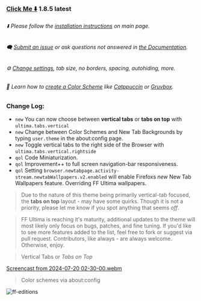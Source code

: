 ### [Click Me ⬇️](https://github.com/soulhotel/FF-ULTIMA/releases/download/1.8.5/ffultima1.8.5.zip) 1.8.5 latest

###### ⬇️ Please follow the [installation instructions](https://github.com/soulhotel/FF-ULTIMA#installation) on main page.

###### 🗨️ [Submit an issue](https://github.com/soulhotel/FF-ULTIMA/issues/new/choose) or ask questions not answered in [the Documentation](https://github.com/soulhotel/FF-ULTIMA/tree/main/doc).

###### ⚙️ [Change settings](https://github.com/soulhotel/FF-ULTIMA/blob/main/doc/Modification.md), tab size, no borders, spacing, autohiding, more.

###### 🎨 Learn how to [create a Color Scheme](https://github.com/soulhotel/FF-ULTIMA/blob/next-release/doc/new-color-scheme.md) like [Catppuccin](https://github.com/soulhotel/FF-ULTIMA/blob/next-release/theme/color-schemes/catppuccin-mocha/readme.md) or [Gruvbox](https://github.com/soulhotel/FF-ULTIMA/blob/next-release/theme/color-schemes/gruvbox-light/readme.md).

### Change Log:
- `new` You can now choose between **vertical tabs** or **tabs on top** with `ultima.tabs.vertical`
- `new` Change between Color Schemes and New Tab Backgrounds by typing `user.theme` in the about:config page.
- `new` Toggle vertical tabs to the right side of the Browser with `ultima.tabs.vertical.rightside`
- `qol` Code Miniaturization.
- `qol` Improvement++ to full screen navigation-bar responsiveness.
- `qol` Setting `browser.newtabpage.activity-stream.newtabWallpapers.v2.enabled` will enable Firefoxs *new* New Tab Wallpapers feature. Overriding FF Ultima wallpapers.

> Due to the nature of this theme being primarily vertical-tab focused, the **tabs on top** layout - may have some quirks. Though it is not a priority, please let me know if you spot anything that seems *off*.

> FF Ultima is reaching it's maturity, additional updates to the theme will most likely only focus on bugs, patches, and fine tuning. If you'd like to see more features added to the list, feel free to fork or suggest via pull request. Contributors, like always - are always welcome. Otherwise, enjoy.

> Vertical Tabs or *Tabs on Top*

[Screencast from 2024-07-20 02-30-00.webm](https://github.com/user-attachments/assets/0d551dda-60bc-435a-9dae-a048e196a410)

> Color schemes via about:config

![ff-editions](https://github.com/user-attachments/assets/b7ca4a8c-1a8d-4f38-adae-be7a99b69e29)


